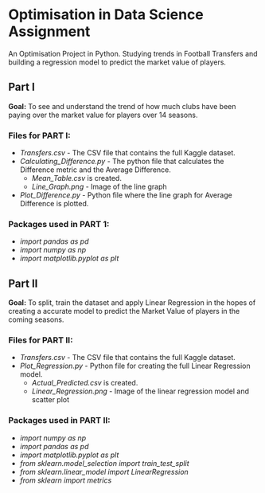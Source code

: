 # Optimisation in Data Science Assignment
An Optimisation Project in Python. Studying trends in Football Transfers and building a regression model to predict the market value of players.

## Part I 
**Goal:** To see and understand the trend of how much clubs have been paying over the market value for players over 14 seasons.

### Files for PART I:
- _Transfers.csv_ - The CSV file that contains the full Kaggle dataset.
- _Calculating_Difference.py_ - The python file that calculates the Difference metric and the Average Difference.
  - _Mean_Table.csv_ is created.
  - _Line_Graph.png_ - Image of the line graph
- _Plot_Difference.py_ - Python file where the line graph for Average Difference is plotted.

### Packages used in PART 1:
- _import pandas as pd_
- _import numpy as np_
- _import matplotlib.pyplot as plt_

## Part II
**Goal:** To split, train the dataset and apply Linear Regression in the hopes of creating a accurate model to predict the Market Value of players in the coming seasons.

### Files for PART II:
- _Transfers.csv_ - The CSV file that contains the full Kaggle dataset.
- _Plot_Regression.py_ - Python file for creating the full Linear Regression model.
  - _Actual_Predicted.csv_ is created.
  - _Linear_Regression.png_ - Image of the linear regression model and scatter plot

### Packages used in PART II:
- _import numpy as np_
- _import pandas as pd_
- _import matplotlib.pyplot as plt_
- _from sklearn.model_selection import train_test_split_
- _from sklearn.linear_model import LinearRegression_
- _from sklearn import metrics_
